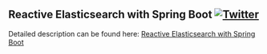 ## Reactive Elasticsearch with Spring Boot  [![Twitter](https://img.shields.io/twitter/follow/piotr_minkowski.svg?style=social&logo=twitter&label=Follow%20Me)](https://twitter.com/piotr_minkowski)

Detailed description can be found here: [Reactive Elasticsearch with Spring Boot](https://piotrminkowski.wordpress.com/2019/10/25/reactive-elasticsearch-with-spring-boot/) 